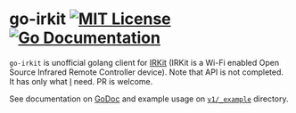 # go-irkit [![MIT License](http://img.shields.io/badge/license-MIT-blue.svg?style=flat-square)][license] [![Go Documentation](http://img.shields.io/badge/go-documentation-blue.svg?style=flat-square)][godocs]

[license]: https://github.com/tcnksm/go-irkit/blob/master/LICENSE
[godocs]: http://godoc.org/github.com/tcnksm/go-irkit

`go-irkit` is unofficial golang client for [IRKit](http://getirkit.com/en/) (IRKit is a Wi-Fi enabled Open Source Infrared Remote Controller device). Note that API is not completed. It has only what [I](https://github.com/tcnksm) need. PR is welcome.

See documentation on [GoDoc](http://godoc.org/github.com/tcnksm/go-irkit) and example usage on [`v1/_example`](v1/_example) directory.

